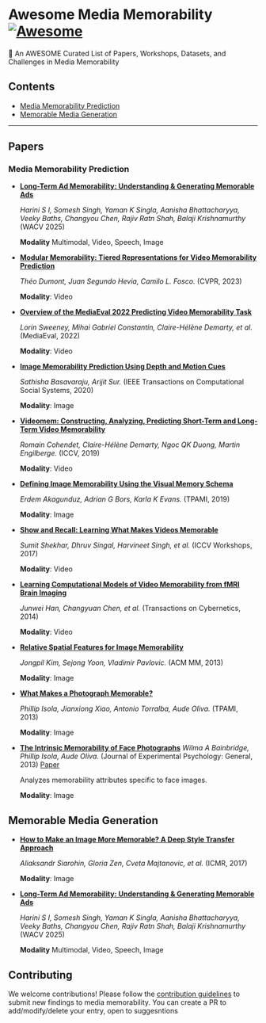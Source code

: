 # Awesome Media Memorability [![Awesome](https://awesome.re/badge.svg)](https://awesome.re)
🤩 An AWESOME Curated List of Papers, Workshops, Datasets, and Challenges in Media Memorability

## Contents
- [Media Memorability Prediction](#media-memorability-prediction)
- [Memorable Media Generation](#memorable-media-generation)

---

## Papers

### Media Memorability Prediction

- [**Long-Term Ad Memorability: Understanding & Generating Memorable Ads**](https://arxiv.org/abs/2309.00378)
  
  *Harini S I, Somesh Singh, Yaman K Singla, Aanisha Bhattacharyya, Veeky Baths, Changyou Chen, Rajiv Ratn Shah, Balaji Krishnamurthy* (WACV 2025)
  
  **Modality** Multimodal, Video, Speech, Image

- [**Modular Memorability: Tiered Representations for Video Memorability Prediction**](https://openaccess.thecvf.com/content/CVPR2023/html/Dumont_Modular_Memorability_Tiered_Representations_for_Video_Memorability_Prediction_CVPR_2023_paper.html)
  
  *Théo Dumont, Juan Segundo Hevia, Camilo L. Fosco.* (CVPR, 2023)
  
  **Modality**: Video

- [**Overview of the MediaEval 2022 Predicting Video Memorability Task**](https://ceur-ws.org/Vol-3583/paper17.pdf)
  
  *Lorin Sweeney, Mihai Gabriel Constantin, Claire-Hélène Demarty, et al.* (MediaEval, 2022)
  
  **Modality**: Video

- [**Image Memorability Prediction Using Depth and Motion Cues**](https://ieeexplore.ieee.org/stamp/stamp.jsp?arnumber=9007618)
  
  *Sathisha Basavaraju, Arijit Sur.* (IEEE Transactions on Computational Social Systems, 2020)
  
  **Modality**: Image

- [**Videomem: Constructing, Analyzing, Predicting Short-Term and Long-Term Video Memorability**](https://openaccess.thecvf.com/content_ICCV_2019/papers/Cohendet_VideoMem_Constructing_Analyzing_Predicting_Short-Term_and_Long-Term_Video_Memorability_ICCV_2019_paper.pdf)
  
  *Romain Cohendet, Claire-Hélène Demarty, Ngoc QK Duong, Martin Engilberge.* (ICCV, 2019)
  
  **Modality**: Video

- [**Defining Image Memorability Using the Visual Memory Schema**](https://pubmed.ncbi.nlm.nih.gov/31056491/)
  
  *Erdem Akagunduz, Adrian G Bors, Karla K Evans.* (TPAMI, 2019)
  
  **Modality**: Image

- [**Show and Recall: Learning What Makes Videos Memorable**](https://openaccess.thecvf.com/content_ICCV_2017_workshops/papers/w40/Shekhar_Show_and_Recall_ICCV_2017_paper.pdf)
  
  *Sumit Shekhar, Dhruv Singal, Harvineet Singh, et al.* (ICCV Workshops, 2017)
  
  **Modality**: Video

- [**Learning Computational Models of Video Memorability from fMRI Brain Imaging**](https://pubmed.ncbi.nlm.nih.gov/25314715/)
  
  *Junwei Han, Changyuan Chen, et al.* (Transactions on Cybernetics, 2014)  
  
  **Modality**: Video

- [**Relative Spatial Features for Image Memorability**](https://dl.acm.org/doi/10.1145/2502081.2502198)
  
  *Jongpil Kim, Sejong Yoon, Vladimir Pavlovic.* (ACM MM, 2013)
  
  **Modality**: Image

- [**What Makes a Photograph Memorable?**](https://ieeexplore.ieee.org/stamp/stamp.jsp?arnumber=6629991)
  
  *Phillip Isola, Jianxiong Xiao, Antonio Torralba, Aude Oliva.* (TPAMI, 2013)
  
  **Modality**: Image

- [**The Intrinsic Memorability of Face Photographs**](https://pubmed.ncbi.nlm.nih.gov/24246059/)
  *Wilma A Bainbridge, Phillip Isola, Aude Oliva.* (Journal of Experimental Psychology: General, 2013)
  [Paper](https://doi.org/10.1037/a0033872)  
  
  Analyzes memorability attributes specific to face images.  
  
  **Modality**: Image

## Memorable Media Generation

- [**How to Make an Image More Memorable? A Deep Style Transfer Approach**](https://dl.acm.org/doi/10.1145/3078971.3078986)
  
  *Aliaksandr Siarohin, Gloria Zen, Cveta Majtanovic, et al.* (ICMR, 2017)
  
  **Modality**: Image

- [**Long-Term Ad Memorability: Understanding & Generating Memorable Ads**](https://arxiv.org/abs/2309.00378)

  *Harini S I, Somesh Singh, Yaman K Singla, Aanisha Bhattacharyya, Veeky Baths, Changyou Chen, Rajiv Ratn Shah, Balaji Krishnamurthy* (WACV 2025)

  **Modality** Multimodal, Video, Speech, Image

## Contributing

We welcome contributions! Please follow the [contribution guidelines](CONTRIBUTING.md) to submit new findings to media memorability.
You can create a PR to add/modify/delete your entry, open to suggesntions
